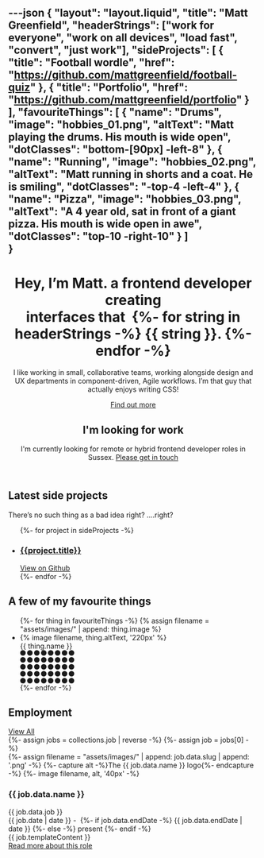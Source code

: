 ---json
{
    "layout": "layout.liquid",
    "title": "Matt Greenfield",
    "headerStrings": ["work for everyone", "work on all devices", "load fast", "convert", "just work"],
    "sideProjects": [
        { "title": "Football wordle", "href": "https://github.com/mattgreenfield/football-quiz" },
        { "title": "Portfolio", "href": "https://github.com/mattgreenfield/portfolio" }
    ],
    "favouriteThings": [
        {
            "name": "Drums",
            "image": "hobbies_01.png",
            "altText": "Matt playing the drums. His mouth is wide open",
            "dotClasses": "bottom-[90px] -left-8"
        },
        {
            "name": "Running",
            "image": "hobbies_02.png",
            "altText": "Matt running in shorts and a coat. He is smiling",
            "dotClasses": "-top-4 -left-4"
        },
        {
            "name": "Pizza",
            "image": "hobbies_03.png",
            "altText": "A 4 year old, sat in front of a giant pizza. His mouth is wide open in awe",
            "dotClasses": "top-10 -right-10"
        }
    ]   
}
---

<div class="space-y-10 lg:space-y-28 md:space-y-12">
<header 
class="mb-10 mt-20"
x-data="{ 
    scrolled: 0,
    strings: ['work for everyone', 'work on all devices', 'convert', 'just work' ],
    currentIndex: -1,
    headerScrollPerc: 0,
    toTop: 218.5,
    handleScroll(e) {
        this.setScrollPerc();
    },
    setScrollPerc() {
        const top = $root.getBoundingClientRect().top;
        if (top < -this.toTop ) return;
        this.headerScrollPerc = top / 1.2;
    },
    init() {
        this.toTop = window.pageYOffset + $root.getBoundingClientRect().top
        this.setScrollPerc();
        const incrementString = () => {
            if (this.currentIndex === this.strings.length - 1) {
                this.currentIndex = 0;
            }
            this.currentIndex = this.currentIndex + 1;
            window.setTimeout(incrementString, 2200);
        }
        incrementString();
    },
}"
@scroll.window.throttle.16ms="handleScroll"
>
    <div class="flex gap-10">
    <div class="mb-10">
        <h1 class="font-semibold text-2xl md:text-4xl overflow-hidden">
            <span class="block">
                Hey, I’m Matt.
            </span>
            a frontend developer creating <br/>interfaces that&nbsp;<span class="relative">
            {%- for string in headerStrings -%}
                <span x-show="currentIndex === {{forloop.index0}}" x-cloak
                    class="absolute w-screen"
                    x-transition:enter="transition duration-1000"
                    x-transition:enter-start="transform translate-y-full opacity-0"
                    x-transition:enter-end="transform translate-y-0 opacity-1"
                    x-transition:leave="transition duration-1000"
                    x-transition:leave-start="transform"
                    x-transition:leave-end="transform -translate-y-full opacity-0"
                >{{ string }}.</span>
            {%- endfor -%}</span>
        </h1>
        <p class="max-w-screen-sm mb-8">I like working in small, collaborative teams, working alongside design and UX departments in component-driven, Agile workflows. I’m that guy that actually enjoys writing CSS!</p>
        <div class="flex gap-4">
            <a href="/cv" class="button"><span>Find out more</span></a>
        </div>
    </div>
    <div class="relative hidden md:block" x-bind:style="{ '--scrollPerc': toTop - headerScrollPerc }">
        <div class="not-sr-only absolute top-0 left-0 space-y-4">
            <div 
                class="h-20 w-screen rounded-full bg-[var(--color-secondary)] opacity-90 translate-x-[calc(var(--scrollPerc)*1.15px)]" >
            </div>
            <div 
                class="h-20 w-screen rounded-full bg-[var(--color-secondary)] opacity-70 ml-[5%] translate-x-[calc(var(--scrollPerc)*1px)]" >
            </div>
        </div>
    </div>
    </div>
    <div class="info-box">
        <h2 class="text-lg">I'm looking for work</h2>
        <p>I'm currently looking for remote or hybrid frontend developer roles in Sussex. <a class="font-semibold link" href="mailto:gmattgreenfield@gmail.com">Please get in touch</a></p>
    </div>
</header>

<section>
    <h2>Latest side projects</h2>
    <p>There’s no such thing as a bad idea right? ....right?</p>
    <ul class="grid gap-4 mt-2 sm:grid-cols-2">
        {%- for project in sideProjects -%}
        <li>
            <a href="{{project.href}}" class="group overflow-hidden block card !pt-14 !pb-2.5" target="_blank">
                <div class="translate-y-6 group-hover:translate-y-0 duration-300">
                    <h3 class="m-0">{{project.title}}</h3>
                    <span class="opacity-0 group-hover:opacity-100 transition-opacity duration-500 text-gray-500 text-base link-with-arrow">View on Github</span>
                </div>
            </a>
        </li>
        {%- endfor -%}
    </ul>
</section>

<section 
    x-data="{
        x: 8,
        y: 8,
        v: {x: 0, y: 0},
        setViewportSize() {
            const el = document.documentElement;
            this.v = {
                x: el.clientWidth,
                y: el.clientHeight,
            }
        },
        init() {
            this.setViewportSize();
        }
    }" 
    x-bind:style="{ '--pos-x': `${x}`, '--pos-y': `${y}` }" 
    @mousemove.window="(event) => {
        x = (event.clientX - (v.x/2)) / 60;
        y = (event.clientY - (v.y/2)) / 60;
    }"
>
    <h2 class="mb-10">A few of my favourite things</h2>
    <ul class="grid md:flex justify-around gap-20 px-10 mt-2">
        {%- for thing in favouriteThings -%}
                {% assign filename = "assets/images/" | append: thing.image %}
        <li class="relative">
            <div class="border-2 border-black">
                {% image filename, thing.altText, '220px' %}
            </div>
            <div class="card font-semibold text-xl !pt-14 !pb-4 follow-cursor relative -top-12 left-4 z-10">{{ thing.name }}</div>
            <svg width="109" height="67" viewBox="0 0 109 67" fill="currentColor" xmlns="http://www.w3.org/2000/svg" 
                class="text-[var(--color-secondary)] absolute {{ thing.dotClasses }}">
                <circle cx="5.5" cy="5.5" r="5.5" />
                <circle cx="19.5" cy="5.5" r="5.5" />
                <circle cx="33.5" cy="5.5" r="5.5" />
                <circle cx="47.5" cy="5.5" r="5.5" />
                <circle cx="61.5" cy="5.5" r="5.5" />
                <circle cx="75.5" cy="5.5" r="5.5" />
                <circle cx="89.5" cy="5.5" r="5.5" />
                <circle cx="103.5" cy="5.5" r="5.5" />
                <circle cx="5.5" cy="19.5" r="5.5" />
                <circle cx="19.5" cy="19.5" r="5.5" />
                <circle cx="33.5" cy="19.5" r="5.5" />
                <circle cx="47.5" cy="19.5" r="5.5" />
                <circle cx="61.5" cy="19.5" r="5.5" />
                <circle cx="75.5" cy="19.5" r="5.5" />
                <circle cx="89.5" cy="19.5" r="5.5" />
                <circle cx="103.5" cy="19.5" r="5.5" />
                <circle cx="5.5" cy="33.5" r="5.5" />
                <circle cx="19.5" cy="33.5" r="5.5" />
                <circle cx="33.5" cy="33.5" r="5.5" />
                <circle cx="47.5" cy="33.5" r="5.5" />
                <circle cx="61.5" cy="33.5" r="5.5" />
                <circle cx="75.5" cy="33.5" r="5.5" />
                <circle cx="89.5" cy="33.5" r="5.5" />
                <circle cx="103.5" cy="33.5" r="5.5" />
                <circle cx="5.5" cy="47.5" r="5.5" />
                <circle cx="19.5" cy="47.5" r="5.5" />
                <circle cx="33.5" cy="47.5" r="5.5" />
                <circle cx="47.5" cy="47.5" r="5.5" />
                <circle cx="61.5" cy="47.5" r="5.5" />
                <circle cx="75.5" cy="47.5" r="5.5" />
                <circle cx="89.5" cy="47.5" r="5.5" />
                <circle cx="103.5" cy="47.5" r="5.5" />
                <circle cx="5.5" cy="61.5" r="5.5" />
                <circle cx="19.5" cy="61.5" r="5.5" />
                <circle cx="33.5" cy="61.5" r="5.5" />
                <circle cx="47.5" cy="61.5" r="5.5" />
                <circle cx="61.5" cy="61.5" r="5.5" />
                <circle cx="75.5" cy="61.5" r="5.5" />
                <circle cx="89.5" cy="61.5" r="5.5" />
                <circle cx="103.5" cy="61.5" r="5.5" />
            </svg>
        </li>
        {%- endfor -%}
    </ul>
</section>

<section>
    <div class="flex justify-between">
        <h2 class="mb-4">Employment</h2>
        <div>
            <a href="/cv" class="link">View All</a>
        </div>
    </div>
    {%- assign jobs = collections.job | reverse -%}
    {%- assign job = jobs[0] -%}
    <div class="card">
        <div class="flex gap-4 items-start mb-2">
            <div class="w-10 h-10">
            {%- assign filename = "assets/images/" | append: job.data.slug | append: '.png' -%}
            {%- capture alt -%}The {{ job.data.name }} logo{%- endcapture -%}
            {%- image filename, alt, '40px' -%}
            </div>
            <div>
                <h3 class="mb-0 leading-none text-lg">{{ job.data.name }}</h3>
                <span class="text-base">{{ job.data.job }}</span>
            </div>
            <div class="text-gray-500 -mt-2 ml-auto text-sm">
                {{ job.date | date }} -&nbsp;
                {%- if job.data.endDate -%}
                    {{ job.data.endDate | date }}
                {%- else -%}
                    present
                {%- endif -%}
            </div>
        </div>
        <div>{{ job.templateContent }}</div>
        <div class="text-center bg-gradient-to-t from-white pb-5 pt-20 relative -bottom-6 -mt-56">
            <a href="/cv#upzelo" class=" bg-white link-with-arrow">Read more about this role</a>
        </div>
    </div>
</section>
</div>
